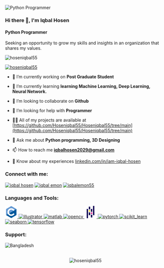 ![Python Programmer](https://media.licdn.com/dms/image/v2/D5603AQF7Vs0NcdRlAg/profile-displayphoto-shrink_800_800/profile-displayphoto-shrink_800_800/0/1695063363466?e=1735776000&v=beta&t=D5wKqlT3dPTjuTCYMNqmxZm3kqTNF6oWhVaT93ZMpW8)
### Hi there 👋, I'm Iqbal Hosen
#### Python Programmer
Seeking an opportunity to grow my skills and insights in an organization that shares my values.

<p align="left"> <img src="https://komarev.com/ghpvc/?username=hoseniqbal55&label=Profile%20views&color=0e75b6&style=flat" alt="hoseniqbal55" /> </p>

<p align="left"> <a href="https://github.com/ryo-ma/github-profile-trophy"><img src="https://github-profile-trophy.vercel.app/?username=hoseniqbal55" alt="hoseniqbal55" /></a> </p>

- 🔭 I’m currently working on **Post Graduate Student**

- 🌱 I’m currently learning **learning Machine Learning, Deep Learning, Neural Network.**

- 👯 I’m looking to collaborate on **Github**

- 🤝 I’m looking for help with **Programmer**

- 👨‍💻 All of my projects are available at [https://github.com/Hoseniqbal55/Hoseniqbal55/tree/main](https://github.com/Hoseniqbal55/Hoseniqbal55/tree/main)

- 💬 Ask me about **Python programming, 3D Designing**

- 📫 How to reach me **iqbalhosen2029@gmail.com**

- 📄 Know about my experiences [linkedin.com/in/iam-iqbal-hosen](linkedin.com/in/iam-iqbal-hosen)

<h3 align="left">Connect with me:</h3>
<p align="left">
<a href="https://linkedin.com/in/iqbal hosen" target="blank"><img align="center" src="https://raw.githubusercontent.com/rahuldkjain/github-profile-readme-generator/master/src/images/icons/Social/linked-in-alt.svg" alt="iqbal hosen" height="30" width="40" /></a>
<a href="https://fb.com/iqbal emon" target="blank"><img align="center" src="https://raw.githubusercontent.com/rahuldkjain/github-profile-readme-generator/master/src/images/icons/Social/facebook.svg" alt="iqbal emon" height="30" width="40" /></a>
<a href="https://instagram.com/iqbalemon55" target="blank"><img align="center" src="https://raw.githubusercontent.com/rahuldkjain/github-profile-readme-generator/master/src/images/icons/Social/instagram.svg" alt="iqbalemon55" height="30" width="40" /></a>
</p>

<h3 align="left">Languages and Tools:</h3>
<p align="left"> <a href="https://www.cprogramming.com/" target="_blank" rel="noreferrer"> <img src="https://raw.githubusercontent.com/devicons/devicon/master/icons/c/c-original.svg" alt="c" width="40" height="40"/> </a> <a href="https://www.adobe.com/in/products/illustrator.html" target="_blank" rel="noreferrer"> <img src="https://www.vectorlogo.zone/logos/adobe_illustrator/adobe_illustrator-icon.svg" alt="illustrator" width="40" height="40"/> </a> <a href="https://www.mathworks.com/" target="_blank" rel="noreferrer"> <img src="https://upload.wikimedia.org/wikipedia/commons/2/21/Matlab_Logo.png" alt="matlab" width="40" height="40"/> </a> <a href="https://opencv.org/" target="_blank" rel="noreferrer"> <img src="https://www.vectorlogo.zone/logos/opencv/opencv-icon.svg" alt="opencv" width="40" height="40"/> </a> <a href="https://pandas.pydata.org/" target="_blank" rel="noreferrer"> <img src="https://raw.githubusercontent.com/devicons/devicon/2ae2a900d2f041da66e950e4d48052658d850630/icons/pandas/pandas-original.svg" alt="pandas" width="40" height="40"/> </a> <a href="https://pytorch.org/" target="_blank" rel="noreferrer"> <img src="https://www.vectorlogo.zone/logos/pytorch/pytorch-icon.svg" alt="pytorch" width="40" height="40"/> </a> <a href="https://scikit-learn.org/" target="_blank" rel="noreferrer"> <img src="https://upload.wikimedia.org/wikipedia/commons/0/05/Scikit_learn_logo_small.svg" alt="scikit_learn" width="40" height="40"/> </a> <a href="https://seaborn.pydata.org/" target="_blank" rel="noreferrer"> <img src="https://seaborn.pydata.org/_images/logo-mark-lightbg.svg" alt="seaborn" width="40" height="40"/> </a> <a href="https://www.tensorflow.org" target="_blank" rel="noreferrer"> <img src="https://www.vectorlogo.zone/logos/tensorflow/tensorflow-icon.svg" alt="tensorflow" width="40" height="40"/> </a> </p>

<h3 align="left">Support:</h3>
<p><a href="https://www.buymeacoffee.com/Bangladesh"> <img align="left" src="https://cdn.buymeacoffee.com/buttons/v2/default-yellow.png" height="50" width="210" alt="Bangladesh" /></a></p><br><br>

<p><img align="center" src="https://github-readme-stats.vercel.app/api/top-langs?username=hoseniqbal55&show_icons=true&locale=en&layout=compact" alt="hoseniqbal55" /></p>
